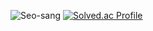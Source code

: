 <!--
**Seo-sang/Seo-sang** is a ✨ _special_ ✨ repository because its `README.md` (this file) appears on your GitHub profile.

Here are some ideas to get you started:

- 🔭 I’m currently working on ...
- 🌱 I’m currently learning ...
- 👯 I’m looking to collaborate on ...
- 🤔 I’m looking for help with ...
- 💬 Ask me about ...
- 📫 How to reach me: ...
- 😄 Pronouns: ...
- ⚡ Fun fact: ...
-->
![Seo-sang](https://github-readme-stats.vercel.app/api?username=tjtkdgus45&theme=gruvbox_light&show_icons=true)
[![Solved.ac Profile](http://mazassumnida.wtf/api/v2/generate_badge?boj=tjtkdgus45)](https://solved.ac/tjtkdgus45)
